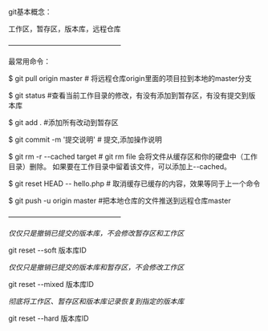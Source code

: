 git基本概念：

工作区，暂存区，版本库，远程仓库

————————————————

最常用命令：

$ git pull origin master                    # 将远程仓库origin里面的项目拉到本地的master分支

$ git status                           #查看当前工作目录的修改，有没有添加到暂存区，有没有提交到版本库

$ git add .								#添加所有改动到暂存区

$ git commit -m '提交说明'		 # 提交,添加操作说明

$ git rm -r --cached target              # git rm file 会将文件从缓存区和你的硬盘中（工作目录）删除。 如果要在工作目录中留着该文件，可以添加上--cached。

$ git reset HEAD -- hello.php			# 取消缓存已缓存的内容，效果等同于上一个命令

$ git push -u origin master        #把本地仓库的文件推送到远程仓库master  

————————————————

*仅仅只是撤销已提交的版本库，不会修改暂存区和工作区*

git reset --soft 版本库ID

*仅仅只是撤销已提交的版本库和暂存区，不会修改工作区*

git reset --mixed 版本库ID

*彻底将工作区、暂存区和版本库记录恢复到指定的版本库*

git reset --hard 版本库ID